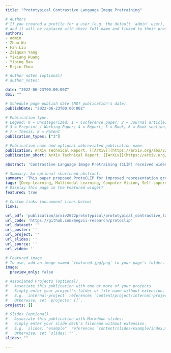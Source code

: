 ```yaml
---
title: "Prototypical Contrastive Language Image Pretraining"

# Authors
# If you created a profile for a user (e.g. the default `admin` user), write the username (folder name) here 
# and it will be replaced with their full name and linked to their profile.
authors:
- admin
- Zhao Wu
- Fan Liu
- Zaiquan Yang
- Yixiang Huang
- Yiping Bao
- Erjin Zhou

# Author notes (optional)
# author_notes:

date: "2022-06-23T00:00:00Z"
doi: ""

# Schedule page publish date (NOT publication's date).
publishDate: "2022-06-23T00:00:00Z"

# Publication type.
# Legend: 0 = Uncategorized; 1 = Conference paper; 2 = Journal article;
# 3 = Preprint / Working Paper; 4 = Report; 5 = Book; 6 = Book section;
# 7 = Thesis; 8 = Patent
publication_types: ["3"]

# Publication name and optional abbreviated publication name.
publication: ArXiv Technical Report. [[ArXiv]](https://arxiv.org/abs/2206.10996)
publication_short: ArXiv Technical Report. [[ArXiv]](https://arxiv.org/abs/2206.10996)

abstract: 'Contrastive Language Image Pretraining (CLIP) received widespread attention since its learned representations can be transferred well to various downstream tasks. During CLIP training, the InfoNCE objective aims to align positive image-text pairs and separate negative ones. In this paper, we show a representation grouping effect during this process: the InfoNCE objective indirectly groups semantically similar representations together via randomly emerged within-modal anchors. We introduce Prototypical Contrastive Language Image Pretraining (ProtoCLIP) to enhance such grouping by boosting its efficiency and increasing its robustness against modality gap. Specifically, ProtoCLIP sets up prototype-level discrimination between image and text spaces, which efficiently transfers higher-level structural knowledge. We further propose Prototypical Back Translation (PBT) to decouple representation grouping from representation alignment, resulting in effective learning of meaningful representations under large modality gap. PBT also enables us to introduce additional external teachers with richer prior knowledge. ProtoCLIP is trained with an online episodic training strategy, which makes it can be scaled up to unlimited amounts of data. We train our ProtoCLIP on Conceptual Captions and achieved an +5.81% ImageNet linear probing improvement and an +2.01% ImageNet zero-shot classification improvement. On larger YFCC dataset, ProtoCLIP matches the performance of CLIP with 4×fewer pretraining epochs.'

# Summary. An optional shortened abstract.
summary: 'This paper proposed ProtoCLIP for improved representation grouping and enhanced robustness against modality gap in large-scale Vision Language Pretraining (VLP). ProtoCLIP improved linear probing and zero-shot accuracy by 5.8% and 2.0%, and matched the performance of CLIP with 4×fewer epochs. [[ArXiv]](https://arxiv.org/abs/2206.10996)'
tags: [Deep Learning, Multimodal Learning, Computer Vision, Self-supervised Learning]
# Display this page in the Featured widget?
featured: true

# Custom links (uncomment lines below)
links:

url_pdf: 'publication/arxiv2022prototypical/prototypical_contrastive_language_image_pretraining.pdf'
url_code: 'https://github.com/megvii-research/protoclip'
url_dataset: ''
url_poster: ''
url_project: ''
url_slides: ''
url_source: ''
url_video: ''

# Featured image
# To use, add an image named `featured.jpg/png` to your page's folder. 
image:
  preview_only: false

# Associated Projects (optional).
#   Associate this publication with one or more of your projects.
#   Simply enter your project's folder or file name without extension.
#   E.g. `internal-project` references `content/project/internal-project/index.md`.
#   Otherwise, set `projects: []`.
projects: []

# Slides (optional).
#   Associate this publication with Markdown slides.
#   Simply enter your slide deck's filename without extension.
#   E.g. `slides: "example"` references `content/slides/example/index.md`.
#   Otherwise, set `slides: ""`.
slides: ""

---
```


